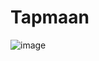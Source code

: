 # Tapmaan

![image](https://github.com/crookshanksx/Tapmaan/assets/123890691/3e412365-a460-4d15-9453-873caa9a3070)


